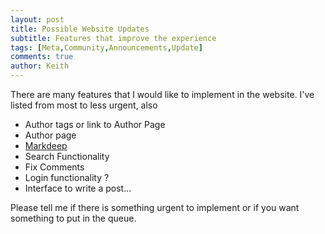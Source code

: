 ```yaml
---
layout: post
title: Possible Website Updates
subtitle: Features that improve the experience
tags: [Meta,Community,Announcements,Update]
comments: true
author: Keith
---
```


There are many features that I would like to implement in the website. I've listed from most to less urgent, also 

- Author tags or link to Author Page
- Author page
- [Markdeep](http://casual-effects.com/markdeep/features.md.html)
- Search Functionality
- Fix Comments
- Login functionality ?
- Interface to write a post...


Please tell me if there is something urgent to implement or if you want something to put in the queue.



